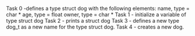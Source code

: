 Task 0 -defines a type struct dog with the following elements:   name, type = char *    age, type = float     owner, type = char *
Task 1 -  initialize a variable of type struct dog
Task 2 - prints a struct dog
Task 3 - defines a new type dog_t as a new name for the type struct dog.
Task 4 - creates a new dog.